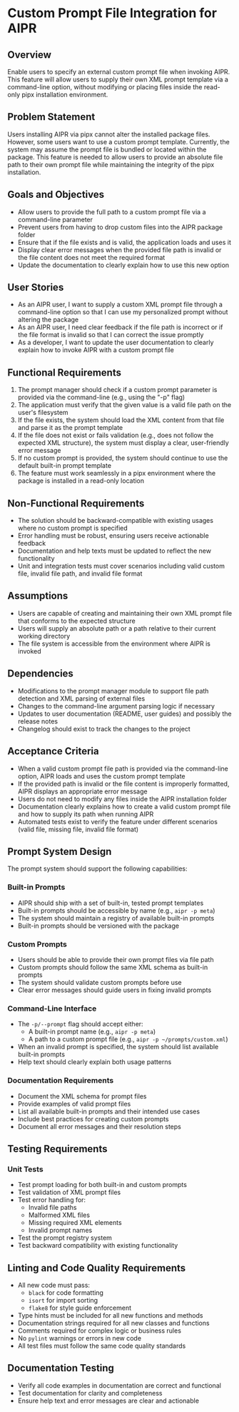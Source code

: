 # Custom Prompt File Integration for AIPR

## Overview
Enable users to specify an external custom prompt file when invoking AIPR. This feature will allow users to supply their own XML prompt template via a command-line option, without modifying or placing files inside the read-only pipx installation environment.

## Problem Statement
Users installing AIPR via pipx cannot alter the installed package files. However, some users want to use a custom prompt template. Currently, the system may assume the prompt file is bundled or located within the package. This feature is needed to allow users to provide an absolute file path to their own prompt file while maintaining the integrity of the pipx installation.

## Goals and Objectives
- Allow users to provide the full path to a custom prompt file via a command-line parameter
- Prevent users from having to drop custom files into the AIPR package folder
- Ensure that if the file exists and is valid, the application loads and uses it
- Display clear error messages when the provided file path is invalid or the file content does not meet the required format
- Update the documentation to clearly explain how to use this new option

## User Stories
- As an AIPR user, I want to supply a custom XML prompt file through a command-line option so that I can use my personalized prompt without altering the package
- As an AIPR user, I need clear feedback if the file path is incorrect or if the file format is invalid so that I can correct the issue promptly
- As a developer, I want to update the user documentation to clearly explain how to invoke AIPR with a custom prompt file

## Functional Requirements
1. The prompt manager should check if a custom prompt parameter is provided via the command-line (e.g., using the "-p" flag)
2. The application must verify that the given value is a valid file path on the user's filesystem
3. If the file exists, the system should load the XML content from that file and parse it as the prompt template
4. If the file does not exist or fails validation (e.g., does not follow the expected XML structure), the system must display a clear, user-friendly error message
5. If no custom prompt is provided, the system should continue to use the default built-in prompt template
6. The feature must work seamlessly in a pipx environment where the package is installed in a read-only location

## Non-Functional Requirements
- The solution should be backward-compatible with existing usages where no custom prompt is specified
- Error handling must be robust, ensuring users receive actionable feedback
- Documentation and help texts must be updated to reflect the new functionality
- Unit and integration tests must cover scenarios including valid custom file, invalid file path, and invalid file format

## Assumptions
- Users are capable of creating and maintaining their own XML prompt file that conforms to the expected structure
- Users will supply an absolute path or a path relative to their current working directory
- The file system is accessible from the environment where AIPR is invoked

## Dependencies
- Modifications to the prompt manager module to support file path detection and XML parsing of external files
- Changes to the command-line argument parsing logic if necessary
- Updates to user documentation (README, user guides) and possibly the release notes
- Changelog should exist to track the changes to the project

## Acceptance Criteria
- When a valid custom prompt file path is provided via the command-line option, AIPR loads and uses the custom prompt template
- If the provided path is invalid or the file content is improperly formatted, AIPR displays an appropriate error message
- Users do not need to modify any files inside the AIPR installation folder
- Documentation clearly explains how to create a valid custom prompt file and how to supply its path when running AIPR
- Automated tests exist to verify the feature under different scenarios (valid file, missing file, invalid file format)

## Prompt System Design
The prompt system should support the following capabilities:

### Built-in Prompts
- AIPR should ship with a set of built-in, tested prompt templates
- Built-in prompts should be accessible by name (e.g., `aipr -p meta`)
- The system should maintain a registry of available built-in prompts
- Built-in prompts should be versioned with the package

### Custom Prompts
- Users should be able to provide their own prompt files via file path
- Custom prompts should follow the same XML schema as built-in prompts
- The system should validate custom prompts before use
- Clear error messages should guide users in fixing invalid prompts

### Command-Line Interface
- The `-p/--prompt` flag should accept either:
  - A built-in prompt name (e.g., `aipr -p meta`)
  - A path to a custom prompt file (e.g., `aipr -p ~/prompts/custom.xml`)
- When an invalid prompt is specified, the system should list available built-in prompts
- Help text should clearly explain both usage patterns

### Documentation Requirements
- Document the XML schema for prompt files
- Provide examples of valid prompt files
- List all available built-in prompts and their intended use cases
- Include best practices for creating custom prompts
- Document all error messages and their resolution steps

## Testing Requirements

### Unit Tests
- Test prompt loading for both built-in and custom prompts
- Test validation of XML prompt files
- Test error handling for:
  - Invalid file paths
  - Malformed XML files
  - Missing required XML elements
  - Invalid prompt names
- Test the prompt registry system
- Test backward compatibility with existing functionality

## Linting and Code Quality Requirements
- All new code must pass:
  - `black` for code formatting
  - `isort` for import sorting
  - `flake8` for style guide enforcement
- Type hints must be included for all new functions and methods
- Documentation strings required for all new classes and functions
- Comments required for complex logic or business rules
- No `pylint` warnings or errors in new code
- All test files must follow the same code quality standards

## Documentation Testing
- Verify all code examples in documentation are correct and functional
- Test documentation for clarity and completeness
- Ensure help text and error messages are clear and actionable
